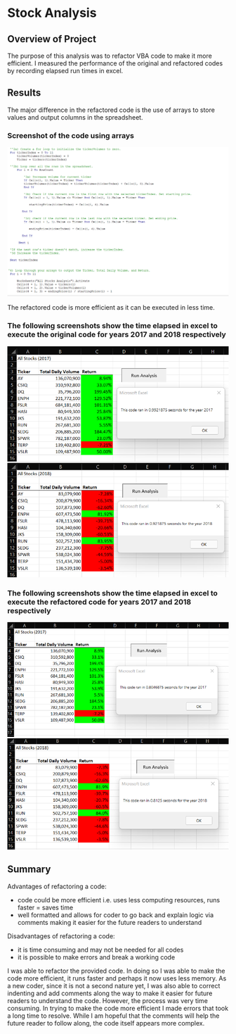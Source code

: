# Stock Analysis

## Overview of Project
The purpose of this analysis was to refactor VBA code to make it more efficient. I measured the performance of the original and refactored codes by recording elapsed run times in excel.

## Results
The major difference in the refactored code is the use of arrays to store values and output columns in the spreadsheet.

### Screenshot of the code using arrays

<img src="/Resources/Use_of_arrays.png" >

The refactored code is more efficient as it can be executed in less time. 

### The following screenshots show the time elapsed in excel to execute the original code for years 2017 and 2018 respectively

<img src="/Resources/Original_code_2017.png" >

<img src="/Resources/Original_code_2018.png" >

### The following screenshots show the time elapsed in excel to execute the refactored code for years 2017 and 2018 respectively

<img src="/Resources/Refactored_code_2017.png" >

<img src="/Resources/Refactored_code_2018.png" >

## Summary

Advantages of refactoring a code:
 - code could be more efficient i.e. uses less computing resources, runs faster = saves time
 - well formatted and allows for coder to go back and explain logic via comments making it easier for the future readers to understand

Disadvantages of refactoring a code:
- it is time consuming and may not be needed for all codes
- it is possible to make errors and break a working code

I was able to refactor the provided code. In doing so I was able to make the code more efficient, it runs faster and perhaps it now uses less memory. As a new coder, since it is not a second nature yet, I was also able to correct indenting and add comments along the way to make it easier for future readers to understand the code. However, the process was very time consuming. In trying to make the code more efficient I made errors that took a long time to resolve. While I am hopeful that the comments will help the future reader to follow along, the code itself appears more complex.